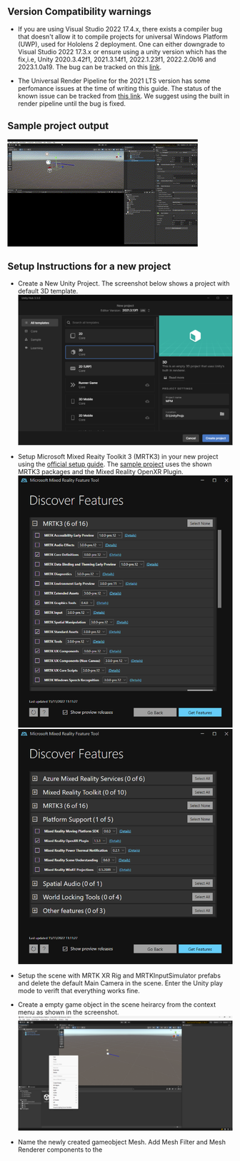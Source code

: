 ## Version Compatibility warnings

- If you are using Visual Studio 2022 17.4.x, there exists a compiler bug that doesn't allow it to compile projects for universal Windows Platform (UWP), used for Hololens 2 deployment. One can either downgrade to  Visual Studio 2022 17.3.x or ensure using a unity version which has the fix,i.e, Unity 2020.3.42f1, 2021.3.14f1, 2022.1.23f1, 2022.2.0b16 and 2023.1.0a19. The bug can be tracked on this [link](https://forum.unity.com/threads/workaround-for-building-with-il2cpp-with-visual-studio-2022-17-4.1355570/).

-  The Universal Render Pipeline for the 2021 LTS version has some perfomance issues at the time of writing this guide. The status of the known issue can be tracked from [this link](https://learn.microsoft.com/en-us/windows/mixed-reality/develop/unity/known-issues). We suggest using the built in render pipeline until the bug is fixed.

## Sample project output

![gif](images/SampleProjectOutput.gif)

## Setup Instructions for a new project

 - Create a New Unity Project. The screenshot below shows a project with default 3D template.
 ![Unity Hub New Project Screenshot](images/CreateUnityProject.png)

 - Setup Microsoft Mixed Reaity Toolkit 3 (MRTK3) in your new project using the [official setup guide](https://learn.microsoft.com/en-us/windows/mixed-reality/mrtk-unity/mrtk3-overview/setup). The [sample project](/unity/) uses the shown MRTK3 packages and the Mixed Reality OpenXR Plugin.
![MRTK 3 Packages in the Mixed Reality Feature Tool](images/MRTK3packages.png)
![Mixed Reality OpenXR Package](images/MicrosoftOpenXR.png)

- Setup the scene with MRTK XR Rig and MRTKInputSimulator prefabs and delete the default Main Camera in the scene. Enter the Unity play mode to verift that everything works fine. 

- Create a empty game object in the scene heirarcy from the context menu as shown in the screenshot.
![Context menu to create new game object](images/UnityProjCreateEmptyGameObject.png)

- Name the newly created gameobject Mesh. Add Mesh Filter and Mesh Renderer components to the 
